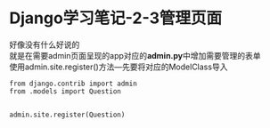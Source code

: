 # Django学习笔记-2-3管理页面
好像没有什么好说的  
就是在需要admin页面呈现的app对应的**admin.py**中增加需要管理的表单  
使用admin.site.register()方法—先要将对应的ModelClass导入
```
from django.contrib import admin
from .models import Question


admin.site.register(Question)
```
